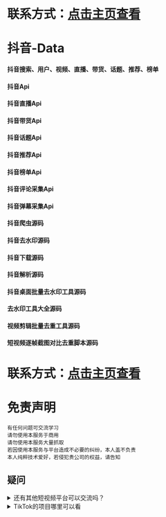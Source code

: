 # 联系方式：[点击主页查看](https://github.com/VideoData) 

# 抖音-Data 
#### 抖音搜索、用户、视频、直播、带货、话题、推荐、榜单     
#### 抖音Api     
#### 抖音直播Api     
#### 抖音带货Api       
#### 抖音话题Api   
#### 抖音推荐Api  
#### 抖音榜单Api  
#### 抖音评论采集Api  
#### 抖音弹幕采集Api    
#### 抖音爬虫源码   
#### 抖音去水印源码    
#### 抖音下载源码     
#### 抖音解析源码    
#### 抖音桌面批量去水印工具源码
#### 去水印工具大全源码     
#### 视频剪辑批量去重工具源码 
#### 短视频逐帧截图对比去重脚本源码

# 联系方式：[点击主页查看](https://github.com/VideoData) 

#  免责声明
```
有任何问题可交流学习  
请勿使用本服务于商用   
请勿使用本服务大量抓取  
若因使用本服务与平台造成不必要的纠纷，本人盖不负责  
本人纯粹技术爱好，若侵犯贵公司的权益，请告知  
```

## 疑问
<details>
  <summary>还有其他短视频平台可以交流吗？</summary>
  目前可供学习交流的平台是抖音、Tiktok，快手大家有兴趣可以一起讨论交流。
</details>

<details>
  <summary>TikTok的项目哪里可以看</summary>
  TikTok->https://github.com/VideoData/TiKTok-data
</details>
